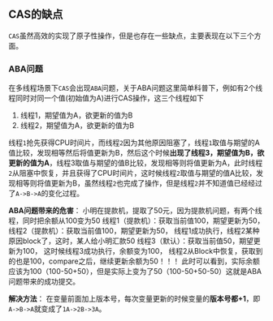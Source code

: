 ## CAS的缺点

`CAS`虽然高效的实现了原子性操作，但是也存在一些缺点，主要表现在以下三个方面。

### ABA问题

在多线程场景下`CAS`会出现`ABA`问题，关于ABA问题这里简单科普下，例如有2个线程同时对同一个值(初始值为A)进行CAS操作，这三个线程如下

1. 线程1，期望值为A，欲更新的值为B
2. 线程2，期望值为A，欲更新的值为B

线程`1`抢先获得CPU时间片，而线程`2`因为其他原因阻塞了，线程`1`取值与期望的A值比较，发现相等然后将值更新为B，然后这个时候**出现了线程3，期望值为B，欲更新的值为A**，线程3取值与期望的值B比较，发现相等则将值更新为A，此时线程`2`从阻塞中恢复，并且获得了CPU时间片，这时候线程`2`取值与期望的值A比较，发现相等则将值更新为B，虽然线程`2`也完成了操作，但是线程`2`并不知道值已经经过了`A->B->A`的变化过程。

**ABA问题带来的危害**：
 小明在提款机，提取了50元，因为提款机问题，有两个线程，同时把余额从100变为50
 线程1（提款机）：获取当前值100，期望更新为50，
 线程2（提款机）：获取当前值100，期望更新为50，
 线程1成功执行，线程2某种原因block了，这时，某人给小明汇款50
 线程3（默认）：获取当前值50，期望更新为100，
 这时候线程3成功执行，余额变为100，
 线程2从Block中恢复，获取到的也是100，compare之后，继续更新余额为50！！！
 此时可以看到，实际余额应该为100（100-50+50），但是实际上变为了50（100-50+50-50）这就是ABA问题带来的成功提交。

**解决方法**： 在变量前面加上版本号，每次变量更新的时候变量的**版本号都+1**，即`A->B->A`就变成了`1A->2B->3A`。